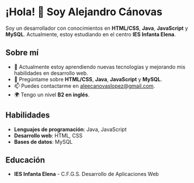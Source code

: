 # ¡Hola! 👋 Soy Alejandro Cánovas 

Soy un desarrollador con conocimientos en **HTML/CSS**, **Java**, **JavaScript** y **MySQL**. Actualmente, estoy estudiando en el centro **IES Infanta Elena**.

## Sobre mí

- 🌱 Actualmente estoy aprendiendo nuevas tecnologías y mejorando mis habilidades en desarrollo web.
- 💬 Pregúntame sobre **HTML/CSS**, **Java**, **JavaScript** y **MySQL**.
- 📫 Puedes contactarme en aleecanovaslopez@gmail.com.
- 🌍 Tengo un nivel **B2 en inglés**.

## Habilidades

- **Lenguajes de programación**: Java, JavaScript
- **Desarrollo web**: HTML, CSS
- **Bases de datos**: MySQL

## Educación

- **IES Infanta Elena** - C.F.G.S. Desarrollo de Aplicaciones Web


